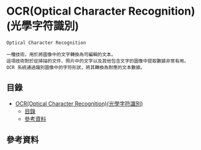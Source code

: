 # OCR(Optical Character Recognition)(光學字符識別)

```
Optical Character Recognition

一種技術，用於將圖像中的文字轉換為可編輯的文本。
這項技術對於從掃描的文件、照片中的文字以及其他包含文字的圖像中提取數據非常有用。
OCR 系統通過識別圖像中的字符形狀，將其轉換為對應的文本數據。
```

## 目錄

- [OCR(Optical Character Recognition)(光學字符識別)](#ocroptical-character-recognition光學字符識別)
  - [目錄](#目錄)
  - [參考資料](#參考資料)

## 參考資料

[]()
